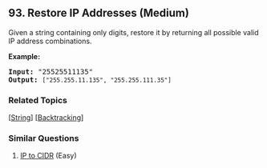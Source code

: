 <!--|This file generated by command(leetcode description); DO NOT EDIT.    |-->
<!--+----------------------------------------------------------------------+-->
<!--|@author    Openset <openset.wang@gmail.com>                           |-->
<!--|@link      https://github.com/openset                                 |-->
<!--|@home      https://github.com/openset/leetcode                        |-->
<!--+----------------------------------------------------------------------+-->

## 93. Restore IP Addresses (Medium)

<p>Given a string containing only digits, restore it by returning all possible valid IP address combinations.</p>

<p><strong>Example:</strong></p>

<pre>
<strong>Input:</strong> &quot;25525511135&quot;
<strong>Output:</strong> <code>[&quot;255.255.11.135&quot;, &quot;255.255.111.35&quot;]
</code></pre>


### Related Topics
[[String](https://github.com/openset/leetcode/tree/master/tag/string/README.md)]
[[Backtracking](https://github.com/openset/leetcode/tree/master/tag/backtracking/README.md)]

### Similar Questions
  1. [IP to CIDR](https://github.com/openset/leetcode/tree/master/problems/ip-to-cidr) (Easy)

